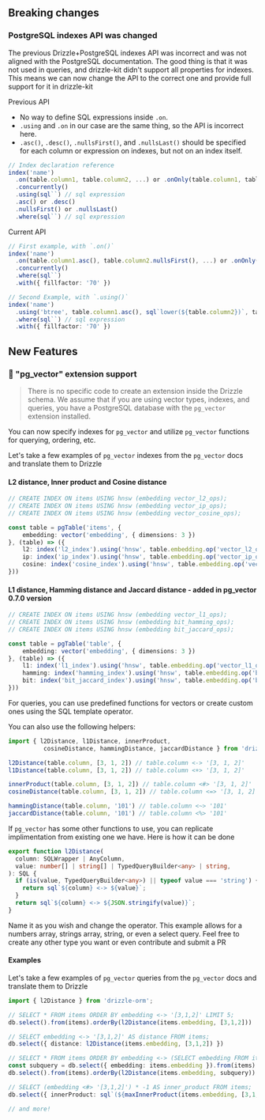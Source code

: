 ## Breaking changes

### PostgreSQL indexes API was changed

The previous Drizzle+PostgreSQL indexes API was incorrect and was not aligned with the PostgreSQL documentation. The good thing is that it was not used in queries, and drizzle-kit didn't support all properties for indexes. This means we can now change the API to the correct one and provide full support for it in drizzle-kit

Previous API

- No way to define SQL expressions inside `.on`.
- `.using` and `.on` in our case are the same thing, so the API is incorrect here.
- `.asc()`, `.desc()`, `.nullsFirst()`, and `.nullsLast()` should be specified for each column or expression on indexes, but not on an index itself.

```ts
// Index declaration reference
index('name')
  .on(table.column1, table.column2, ...) or .onOnly(table.column1, table.column2, ...)
  .concurrently()
  .using(sql``) // sql expression
  .asc() or .desc()
  .nullsFirst() or .nullsLast()
  .where(sql``) // sql expression
```

Current API

```ts
// First example, with `.on()`
index('name')
  .on(table.column1.asc(), table.column2.nullsFirst(), ...) or .onOnly(table.column1.desc().nullsLast(), table.column2, ...)
  .concurrently()
  .where(sql``)
  .with({ fillfactor: '70' })

// Second Example, with `.using()`
index('name')
  .using('btree', table.column1.asc(), sql`lower(${table.column2})`, table.column1.op('text_ops'))
  .where(sql``) // sql expression
  .with({ fillfactor: '70' })
```

## New Features

### 🎉 "pg_vector" extension support

> There is no specific code to create an extension inside the Drizzle schema. We assume that if you are using vector types, indexes, and queries, you have a PostgreSQL database with the `pg_vector` extension installed.

You can now specify indexes for `pg_vector` and utilize `pg_vector` functions for querying, ordering, etc.

Let's take a few examples of `pg_vector` indexes from the `pg_vector` docs and translate them to Drizzle

#### L2 distance, Inner product and Cosine distance

```ts
// CREATE INDEX ON items USING hnsw (embedding vector_l2_ops);
// CREATE INDEX ON items USING hnsw (embedding vector_ip_ops);
// CREATE INDEX ON items USING hnsw (embedding vector_cosine_ops);

const table = pgTable('items', {
    embedding: vector('embedding', { dimensions: 3 })
}, (table) => ({
    l2: index('l2_index').using('hnsw', table.embedding.op('vector_l2_ops'))
    ip: index('ip_index').using('hnsw', table.embedding.op('vector_ip_ops'))
    cosine: index('cosine_index').using('hnsw', table.embedding.op('vector_cosine_ops'))
}))
```

#### L1 distance, Hamming distance and Jaccard distance - added in pg_vector 0.7.0 version

```ts
// CREATE INDEX ON items USING hnsw (embedding vector_l1_ops);
// CREATE INDEX ON items USING hnsw (embedding bit_hamming_ops);
// CREATE INDEX ON items USING hnsw (embedding bit_jaccard_ops);

const table = pgTable('table', {
    embedding: vector('embedding', { dimensions: 3 })
}, (table) => ({
    l1: index('l1_index').using('hnsw', table.embedding.op('vector_l1_ops'))
    hamming: index('hamming_index').using('hnsw', table.embedding.op('bit_hamming_ops'))
    bit: index('bit_jaccard_index').using('hnsw', table.embedding.op('bit_jaccard_ops'))
}))
```

For queries, you can use predefined functions for vectors or create custom ones using the SQL template operator.

You can also use the following helpers:

```ts
import { l2Distance, l1Distance, innerProduct, 
          cosineDistance, hammingDistance, jaccardDistance } from 'drizzle-orm'

l2Distance(table.column, [3, 1, 2]) // table.column <-> '[3, 1, 2]'
l1Distance(table.column, [3, 1, 2]) // table.column <+> '[3, 1, 2]'

innerProduct(table.column, [3, 1, 2]) // table.column <#> '[3, 1, 2]'
cosineDistance(table.column, [3, 1, 2]) // table.column <=> '[3, 1, 2]'

hammingDistance(table.column, '101') // table.column <~> '101'
jaccardDistance(table.column, '101') // table.column <%> '101'
```

If `pg_vector` has some other functions to use, you can replicate implimentation from existing one we have. Here is how it can be done

```ts
export function l2Distance(
  column: SQLWrapper | AnyColumn,
  value: number[] | string[] | TypedQueryBuilder<any> | string,
): SQL {
  if (is(value, TypedQueryBuilder<any>) || typeof value === 'string') {
    return sql`${column} <-> ${value}`;
  }
  return sql`${column} <-> ${JSON.stringify(value)}`;
}
```

Name it as you wish and change the operator. This example allows for a numbers array, strings array, string, or even a select query. Feel free to create any other type you want or even contribute and submit a PR

#### Examples

Let's take a few examples of `pg_vector` queries from the `pg_vector` docs and translate them to Drizzle

```ts
import { l2Distance } from 'drizzle-orm';

// SELECT * FROM items ORDER BY embedding <-> '[3,1,2]' LIMIT 5;
db.select().from(items).orderBy(l2Distance(items.embedding, [3,1,2]))

// SELECT embedding <-> '[3,1,2]' AS distance FROM items;
db.select({ distance: l2Distance(items.embedding, [3,1,2]) })

// SELECT * FROM items ORDER BY embedding <-> (SELECT embedding FROM items WHERE id = 1) LIMIT 5;
const subquery = db.select({ embedding: items.embedding }).from(items).where(eq(items.id, 1));
db.select().from(items).orderBy(l2Distance(items.embedding, subquery)).limit(5)

// SELECT (embedding <#> '[3,1,2]') * -1 AS inner_product FROM items;
db.select({ innerProduct: sql`(${maxInnerProduct(items.embedding, [3,1,2])}) * -1` }).from(items)

// and more!
```
